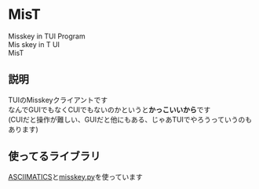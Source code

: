 # MisT
Misskey in TUI Program  
Mis skey in T UI  
MisT  
## 説明  
TUIのMisskeyクライアントです  
なんでGUIでもなくCUIでもないのかというと**かっこいいから**です    
(CUIだと操作が難しい、GUIだと他にもある、じゃあTUIでやろうっていうのもあります)  
## 使ってるライブラリ  
[ASCIIMATICS](https://github.com/peterbrittain/asciimatics)と[misskey.py](https://github.com/YuzuRyo61/Misskey.py)を使っています
